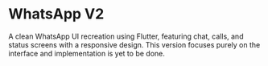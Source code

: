 # WhatsApp V2

A clean WhatsApp UI recreation using Flutter, featuring chat, calls, and status screens with a responsive design. This version focuses purely on the interface and implementation is yet to be done.